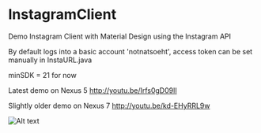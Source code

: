 InstagramClient
===============

Demo Instagram Client with Material Design using the Instagram API

By default logs into a basic account 'notnatsoeht', access token can be set manually in InstaURL.java

minSDK = 21 for now

Latest demo on Nexus 5 http://youtu.be/Irfs0gD09lI

Slightly older demo on Nexus 7 http://youtu.be/kd-EHyRRL9w

![Alt text](http://i.imgur.com/QH44Z2D.jpg?raw=true "Screenshots")

